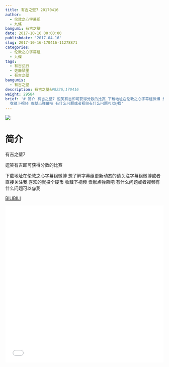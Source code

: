 ```yaml
---
title: 有吉之壁7 20170416
author:
  - 伦敦之心字幕组
  - 九條
bangumi: 有吉之壁
date: 2017-10-16 00:00:00
publishdate: '2017-04-16'
slug: 2017-10-16-170416-11278871
categories:
  - 伦敦之心字幕组
  - 九條
tags:
  - 有吉弘行
  - 佐藤栞里
  - 有吉之壁
bangumis:
  - 有吉之壁
description: 有吉之壁&#8226;170416
weight: 29584
brief: '# 简介 有吉之壁7 逗笑有吉即可获得分数的比赛 下载地址在伦敦之心字幕组微博 想了解字幕组更新动态的请关注字幕组微博或者直接关注我 喜欢的就投个硬币
  收藏下视频 贡献点弹幕吧 有什么问题或者视频有什么问题可以@我'
---
```


![](https://i.imgur.com/JbEzrXQ.jpg)

# 简介  
有吉之壁7


逗笑有吉即可获得分数的比赛


下载地址在伦敦之心字幕组微博 想了解字幕组更新动态的请关注字幕组微博或者直接关注我 喜欢的就投个硬币 收藏下视频 贡献点弹幕吧
有什么问题或者视频有什么问题可以@我

  [BILIBILI](https://www.bilibili.com/video/av11278871/)


<div class="vcontainer">  <iframe class='video' src="//www.bilibili.com/blackboard/player.html?aid=11278871" width="100%" height="500" frameborder="0" allowfullscreen="allowfullscreen"></iframe></div>
